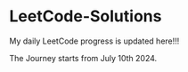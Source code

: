 # LeetCode-Solutions

My daily LeetCode progress is updated here!!!

The Journey starts from July 10th 2024.
